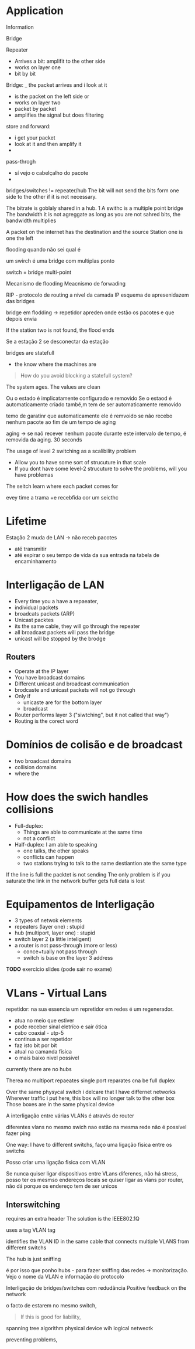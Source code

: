 # Application 

Information

Bridge

Repeater
 - Arrives a bit: amplifit to the other side
- works on layer one 
- bit by bit

Bridge:
_ the packet arrives and i look at it
- is the packet on the left side or
- works on layer two
- packet by packet
- amplifies the signal but does filtering 


store and forward:
- i get your packet
- look at it and then amplify it
-

pass-throgh
- sí vejo o cabelçalho do pacote
-


bridges/switches != repeater/hub
The bit will not send the bits form one side to the other if it is not necessary.


The bitrate is goblaly shared in a hub.
1
A swithc is a  multiple point bridge
The bandwidth it is not agreggate
as long as you are not sahred bits, the bandwidth multiplies

A packet on the internet has the destination and the source
Station one is one the left

flooding quando não sei qual é 

um swirch é uma bridge com multiplas ponto

switch = bridge multi-point

Mecanismo de flooding
Meacnismo de forwading


RIP - protocolo de routing a nível da camada IP
esquema de apresenidazem das bridges

bridge em flodding -> repetidor
apreden onde estão os pacotes e que depois envia

If the station two is not found, the flood ends

Se a estação 2 se desconectar da estação 

bridges are statefull

- the know where the machines are


> How do you avoid blocking a statefull system?

The system ages. The values are clean


Ou o estado é implicatamente configurado e removido
Se o estaod é automaticamente criado també,m tem de ser automaticamente removido

temo de garatinr que automaticamente ele é remvoido se não recebo nenhum pacote ao fim de um tempo de aging

aging -> se naõ recever nenhum pacote durante este intervalo de tempo, é removida da 
aging. 30 seconds


The usage of level 2 switching as a scalibility problem

- Allow you to have some sort of strucuture in that scale
- If you dont have some level-2 strucuture to solve the problems, will you have problemas


The seitch learn where each packet comes for

evey time a trama +e recebfida oor um seicthc

# Lifetime
Estação 2 muda de LAN -> não receb pacotes

- até transmitir
- até expirar o seu tempo de vida da sua entrada na tabela de encaminhamento


# Interligação de LAN
- Every time you a have a repaeater, 
- individual packets
- broadcats packets (ARP)
- Unicast packtes
- its the same cable, they will go through the repeater
- all broadcast packets will pass the bridge
- unicast will be stopped by the brodge


## Routers
- Operate at the IP layer
- You have broadcast domains
- Different unicast and broadcast communication
- brodcaste and unicast packets will not go through
- Only if
	- unicaste are for the bottom layer
	- broadcast
- Router performs layer 3 ("siwtching", but it not called that way")
- Routing is the corect word


# Domínios de colisão e de broadcast
- two broadcast domains
- collision domains
- where the 


# How does the swich handles collisions
- Full-duplex:
	- Things are able to communicate at the same time
	- not a conflict
- Half-duplex: I am able to speaking
	- one talks, the other speaks
	- conflicts can happen
	- two stations trying to talk to the same destiantion ate the same type


If the line is full the packtet is not sending
The only problem is if you saturate the link in the network
buffer gets full
data is lost

# Equipamentos de Interligação
- 3 types of netwok elements
- repeaters (layer one) : stupid
- hub (multiport, layer one) : stupid
- switch layer 2 (a little inteligent)
- a router is not pass-through (more or less)
	- conce+tually not pass through
	- switch is base on the layer 3 address


__TODO__ exercício slides (pode sair no exame)

# VLans - Virtual Lans

repetidor: na sua essencia um repretidor em redes é um regenerador.
- atua no meio que estiver
- pode receber sinal eletríco e sair ótica
- cabo  coaxial - utp-5
- continua a ser repetidor
- faz isto bit por bit
- atual na camanda física
- o mais baixo nivel possivel


currently there are no hubs

Therea no multiport repaeates
single port reparates cna be full duplex


Over the same physycal switch i delcare that I have differnet networks
Wherever traffic i put here, this box will no longer talk to the other box
Those boxes are in the same physical device

A interligação entre várias VLANs é através de router

diferentes vlans no mesmo swich nao estão na mesma rede
não é possível fazer ping

One way: I have to different switchs, faço uma ligação fisica entre os switchs

Posso criar uma ligação fisica com VLAN

Se nunca quiser ligar dispositivos entre VLans diferenes, não há stress, posso ter os mesmso endereços locais
se quiser ligar as vlans por router, não dá porque os endereço tem de ser unicos

## Interswitching
requires an extra header
The solution is the IEEE802.1Q

uses a tag 
VLAN tag

identifies the VLAN ID in the same cable that connects multiple VLANS from different switchs

The hub is just sniffing

é por isso que ponho hubs - para fazer sniffing das redes -> monitorização.
Vejo o nome da VLAN e informação do protocolo


Interligação de bridges/switches com redudância
Positive feedback on the network

o facto de estarem no mesmo switch, 

> If this is good for liability, 


spanning tree algorithm
physical device wih logical netweotk

preventing problems,

